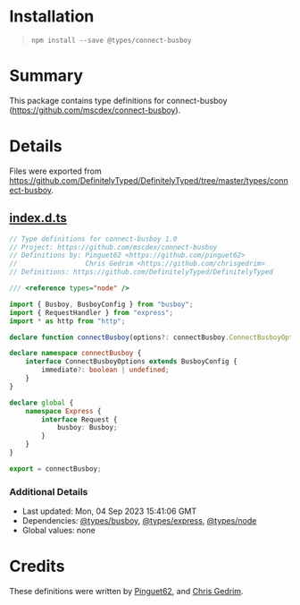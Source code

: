 # Installation
> `npm install --save @types/connect-busboy`

# Summary
This package contains type definitions for connect-busboy (https://github.com/mscdex/connect-busboy).

# Details
Files were exported from https://github.com/DefinitelyTyped/DefinitelyTyped/tree/master/types/connect-busboy.
## [index.d.ts](https://github.com/DefinitelyTyped/DefinitelyTyped/tree/master/types/connect-busboy/index.d.ts)
````ts
// Type definitions for connect-busboy 1.0
// Project: https://github.com/mscdex/connect-busboy
// Definitions by: Pinguet62 <https://github.com/pinguet62>
//                 Chris Gedrim <https://github.com/chrisgedrim>
// Definitions: https://github.com/DefinitelyTyped/DefinitelyTyped

/// <reference types="node" />

import { Busboy, BusboyConfig } from "busboy";
import { RequestHandler } from "express";
import * as http from "http";

declare function connectBusboy(options?: connectBusboy.ConnectBusboyOptions): RequestHandler;

declare namespace connectBusboy {
    interface ConnectBusboyOptions extends BusboyConfig {
        immediate?: boolean | undefined;
    }
}

declare global {
    namespace Express {
        interface Request {
            busboy: Busboy;
        }
    }
}

export = connectBusboy;

````

### Additional Details
 * Last updated: Mon, 04 Sep 2023 15:41:06 GMT
 * Dependencies: [@types/busboy](https://npmjs.com/package/@types/busboy), [@types/express](https://npmjs.com/package/@types/express), [@types/node](https://npmjs.com/package/@types/node)
 * Global values: none

# Credits
These definitions were written by [Pinguet62](https://github.com/pinguet62), and [Chris Gedrim](https://github.com/chrisgedrim).
